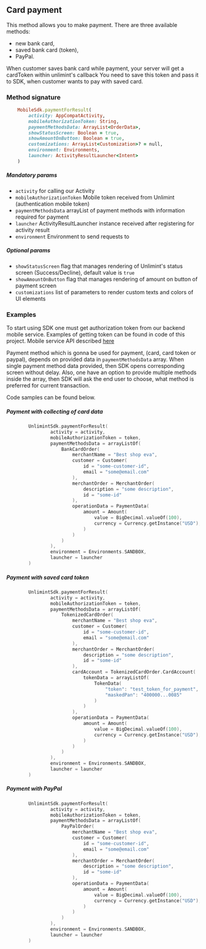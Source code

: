 ## Card payment

This method allows you to make payment. There are three available methods:
 - new bank card,
 - saved bank card (token),
 - PayPal.

When customer saves bank card while payment, your server will get a cardToken within unlimint's callback
You need to save this token and pass it to SDK, when customer wants to pay with saved card.

### Method signature
```ruby
    MobileSdk.paymentForResult(
        activity: AppCompatActivity,
        mobileAuthorizationToken: String,
        paymentMethodsData: ArrayList<OrderData>,
        showStatusScreen: Boolean = true,
        showAmountOnButton: Boolean = true,
        customizations: ArrayList<Customization>? = null,
        environment: Environments,
        launcher: ActivityResultLauncher<Intent>
    )
```
##### Mandatory params
 - `activity` for calling our Activity
 - `mobileAuthorizationToken` Mobile token received from Unlimint (authentication mobile token)
 - `paymentMethodsData` arrayList of payment methods with information required for payment
 - `launcher` ActivityResultLauncher instance received after registering for activity result
 - `environment` Environment to send requests to

##### Optional params
 - `showStatusScreen` flag that manages rendering of Unlimint's status screen (Success/Decline), default value is `true`
 - `showAmountOnButton` flag that manages rendering of amount on button of payment screen
 - `customizations` list of parameters to render custom texts and colors of UI elements

### Examples
To start using SDK one must get authorization token from our backend mobile service.
Examples of getting token can be found in code of this project.
Mobile service API described [here](https://cardpay.github.io/android-sdk-demo/mobile-service-description)

Payment method which is gonna be used for payment, (card, card token or paypal), depends on provided data in
`paymentMethodsData` array. 
When single payment method data provided, then SDK opens corresponding screen without delay. 
Also, one have an option to provide multiple methods inside the array, then SDK will ask the end user to choose, 
what method is preferred for current transaction.

Code samples can be found below.

##### Payment with collecting of card data
```kotlin
        UnlimintSdk.paymentForResult(
                activity = activity,
                mobileAuthorizationToken = token,
                paymentMethodsData = arrayListOf(
                    BankCardOrder(
                        merchantName = "Best shop eva",
                        customer = Customer(
                            id = "some-customer-id",
                            email = "some@email.com"
                        ),
                        merchantOrder = MerchantOrder(
                            description = "some description",
                            id = "some-id"
                        ),
                        operationData = PaymentData(
                            amount = Amount(
                                value = BigDecimal.valueOf(100),
                                currency = Currency.getInstance("USD"),
                            )
                        )
                    )
                ),
                environment = Environments.SANDBOX,
                launcher = launcher
        )
```

##### Payment with saved card token
```kotlin
        UnlimintSdk.paymentForResult(
                activity = activity,
                mobileAuthorizationToken = token,
                paymentMethodsData = arrayListOf(
                    TokenizedCardOrder(
                        merchantName = "Best shop eva",
                        customer = Customer(
                            id = "some-customer-id",
                            email = "some@email.com"
                        ),
                        merchantOrder = MerchantOrder(
                            description = "some description",
                            id = "some-id"
                        ),
                        cardAccount = TokenizedCardOrder.CardAccount(
                            tokenData = arrayListOf(
                                TokenData(
                                    "token": "test_token_for_payment",
                                    "maskedPan": "400000...0085"
                                )
                            )
                        ),
                        operationData = PaymentData(
                            amount = Amount(
                                value = BigDecimal.valueOf(100),
                                currency = Currency.getInstance("USD"),
                            )
                        )
                    )
                ),
                environment = Environments.SANDBOX,
                launcher = launcher
        )
```

##### Payment with PayPal
```kotlin
        UnlimintSdk.paymentForResult(
                activity = activity,
                mobileAuthorizationToken = token,
                paymentMethodsData = arrayListOf(
                    PayPalOrder(
                        merchantName = "Best shop eva",
                        customer = Customer(
                            id = "some-customer-id",
                            email = "some@email.com"
                        ),
                        merchantOrder = MerchantOrder(
                            description = "some description",
                            id = "some-id"
                        ),
                        operationData = PaymentData(
                            amount = Amount(
                                value = BigDecimal.valueOf(100),
                                currency = Currency.getInstance("USD"),
                            )
                        )
                    )
                ),
                environment = Environments.SANDBOX,
                launcher = launcher
        )
```
